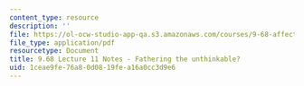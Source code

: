 ```yaml
---
content_type: resource
description: ''
file: https://ol-ocw-studio-app-qa.s3.amazonaws.com/courses/9-68-affect-neurobiological-psychological-and-sociocultural-counterparts-of-feelings-spring-2013/1ceae9fe76a80d0819fea16a0cc3d9e6_MIT9_68S13_Lect11.pdf
file_type: application/pdf
resourcetype: Document
title: 9.68 Lecture 11 Notes - Fathering the unthinkable?
uid: 1ceae9fe-76a8-0d08-19fe-a16a0cc3d9e6
---
```

